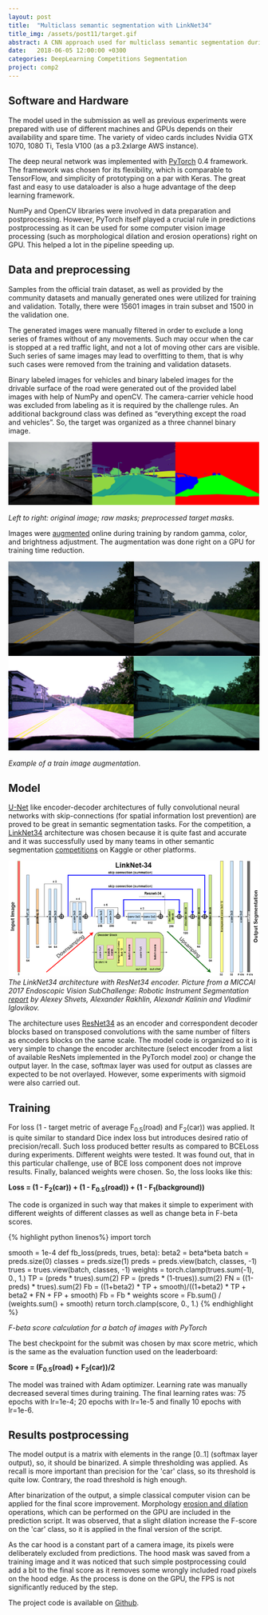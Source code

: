 ```yaml
---
layout: post
title:  "Multiclass semantic segmentation with LinkNet34"
title_img: /assets/post11/target.gif
abstract: A CNN approach used for multiclass semantic segmentation during the Lyft Perception Challenge.
date:   2018-06-05 12:00:00 +0300
categories: DeepLearning Competitions Segmentation
project: comp2
---
```


## Software and Hardware

The model used in the submission as well as previous experiments were prepared with use of different machines and GPUs depends on their availability and spare time. The variety of video cards includes Nvidia GTX 1070, 1080 Ti, Tesla V100 (as a p3.2xlarge AWS instance).

The deep neural network was implemented with [PyTorch][Pytorch] 0.4 framework. The framework was chosen for its flexibility, which is comparable to TensorFlow, and simplicity of prototyping on a par with Keras. The great fast and easy to use dataloader is also a huge advantage of the deep learning framework.

NumPy and OpenCV libraries were involved in data preparation and postprocessing. However, PyTorch itself played a crucial rule in predictions postprocessing as it can be used for some computer vision image processing (such as morphological dilation and erosion operations) right on GPU. This helped a lot in the pipeline speeding up.

## Data and preprocessing

Samples from the official train dataset, as well as provided by the community datasets and manually generated ones were utilized for training and validation. Totally, there were 15601 images in train subset and 1500 in the validation one.

The generated images were manually filtered in order to exclude a long series of frames without of any movements. Such may occur when the car is stopped at a red traffic light, and not a lot of moving other cars are visible. Such series of same images may lead to overfitting to them, that is why such cases were removed from the training and validation datasets.

Binary labeled images for vehicles and binary labeled images for the drivable surface of the road were generated out of the provided label images with help of NumPy and openCV. The camera-carrier vehicle hood was excluded from labeling as it is required by the challenge rules. An additional background class was defined as “everything except the road and vehicles”. So, the target was organized as a three channel binary image.

![Target preporation](/assets/post11/target.jpg)

_Left to right: original image; raw masks; preprocessed target masks._

Images were [augmented][Augmentation] online during training by random gamma, color, and brightness adjustment. The augmentation was done right on a GPU for training time reduction.

![Augmentation](/assets/post11/augmentation.jpg)

_Example of a train image augmentation._

## Model

[U-Net][Unet] like encoder-decoder architectures of fully convolutional neural networks with skip-connections (for spatial information lost prevention) are proved to be great in semantic segmentation tasks. For the competition, a [LinkNet34][Linknet] architecture was chosen because it is quite fast and accurate and it was successfully used by many teams in other semantic segmentation [competitions][Surgery] on Kaggle or other platforms.	

![LinkNet34](/assets/post11/LinkNet34.png)
_The LinkNet34 architecture with ResNet34 encoder. Picture from a MICCAI 2017 Endoscopic Vision SubChallenge: Robotic Instrument Segmentation [report][Surgery] by Alexey Shvets, Alexander Rakhlin, Alexandr Kalinin and Vladimir Iglovikov._

The architecture uses [ResNet34][Resnet] as an encoder and correspondent decoder blocks based on transposed convolutions with the same number of filters as encoders blocks on the same scale. The model code is organized so it is very simple to change the encoder architecture (select encoder from a list of available ResNets implemented in the PyTorch model zoo) or change the output layer. In the case, softmax layer was used for output as classes are expected to be not overlayed. However, some experiments with sigmoid were also carried out.

## Training

For loss (1 - target metric of average F<sub>0.5</sub>(road) and F<sub>2</sub>(car)) was applied. It is quite similar to standard Dice index loss but introduces desired ratio of precision/recall. Such loss produced better results as compared to BCELoss during experiments. Different weights were tested. It was found out, that in this particular challenge, use of BCE loss component does not improve results. Finally, balanced weights were chosen. So, the loss looks like this:

__Loss = (1 - F<sub>2</sub>(car)) + (1 - F<sub>0.5</sub>(road)) + (1 - F<sub>1</sub>(background))__

The code is organized in such way that makes it simple to experiment with different weights of different classes as well as change beta in F-beta scores.

{% highlight python linenos%}
import torch

smooth = 1e-4
def fb_loss(preds, trues, beta):
    beta2 = beta*beta
    batch = preds.size(0)
    classes = preds.size(1)
    preds = preds.view(batch, classes, -1)
    trues = trues.view(batch, classes, -1)
    weights = torch.clamp(trues.sum(-1), 0., 1.)
    TP = (preds * trues).sum(2)
    FP = (preds * (1-trues)).sum(2)
    FN = ((1-preds) * trues).sum(2)
    Fb = ((1+beta2) * TP + smooth)/((1+beta2) * TP + beta2 * FN + FP + smooth)
    Fb = Fb * weights
    score = Fb.sum() / (weights.sum() + smooth)
    return torch.clamp(score, 0., 1.)
{% endhighlight %}

_F-beta score calculation for a batch of images with PyTorch_

The best checkpoint for the submit was chosen by max score metric, which is the same as the evaluation function used on the leaderboard:

__Score = (F<sub>0.5</sub>(road) + F<sub>2</sub>(car))/2__

The model was trained with Adam optimizer. Learning rate was manually decreased several times during training. The final learning rates was: 75 epochs with lr=1e-4; 20 epochs with lr=1e-5 and finally 10 epochs with lr=1e-6.

## Results postprocessing

The model output is a matrix with elements in the range [0..1] (softmax layer output), so, it should be binarized. A simple thresholding was applied. As recall is more important than precision for the 'car' class, so its threshold is quite low. Contrary, the road threshold is high enough.

After binarization of the output, a simple classical computer vision can be applied for the final score improvement. Morphology [erosion and dilation][GithubL130] operations, which can be performed on the GPU are included in the prediction script. It was observed, that a slight dilation increase the F-score on the 'car' class, so it is applied in the final version of the script.

As the car hood is a constant part of a camera image, its pixels were deliberately excluded from predictions. The hood mask was saved from a training image and it was noticed that such simple postprocessing could add a bit to the final score as it removes some wrongly included road pixels on the hood edge. As the process is done on the GPU, the FPS is not significantly reduced by the step.

The project code is available on [Github][Github].


[Pytorch]: https://pytorch.org
[Augmentation]: https://github.com/NikolasEnt/Lyft-Perception-Challenge/blob/master/dataprocess.py
[Unet]: https://arxiv.org/abs/1505.04597
[Linknet]: https://arxiv.org/abs/1707.03718
[Surgery]: https://arxiv.org/abs/1803.01207v1
[Resnet]: https://arxiv.org/abs/1512.03385
[GithubL130]: https://github.com/NikolasEnt/Lyft-Perception-Challenge/blob/master/dataprocess.py#L130
[Github]: https://github.com/NikolasEnt/Lyft-Perception-Challenge
